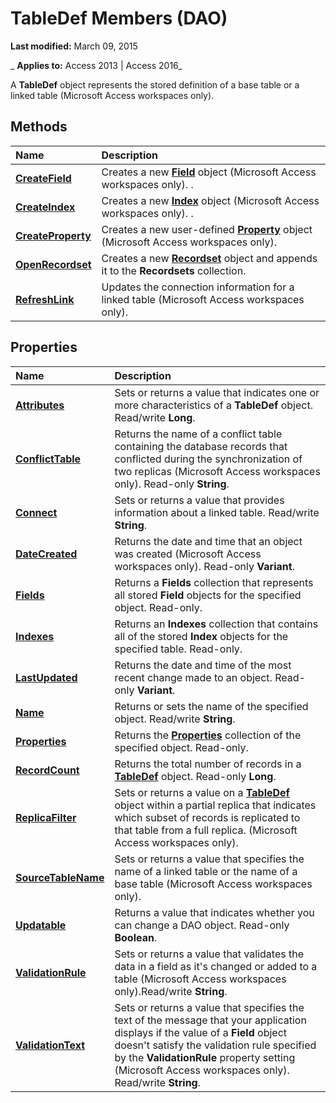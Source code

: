 
# TableDef Members (DAO)

 **Last modified:** March 09, 2015

 _ **Applies to:** Access 2013 | Access 2016_

A  **TableDef** object represents the stored definition of a base table or a linked table (Microsoft Access workspaces only).


## Methods



|**Name**|**Description**|
|:-----|:-----|
|**[CreateField](a83d797f-ea42-4a07-dd9e-b254755f0891.md)**|Creates a new  **[Field](47282ce2-9b49-ccf9-ad37-c4bb25cfd037.md)** object (Microsoft Access workspaces only). .|
|**[CreateIndex](857b25c1-01fa-b926-0c74-7105e71b7505.md)**|Creates a new  **[Index](92c32cad-ec8a-1243-1d18-83f50b269ecb.md)** object (Microsoft Access workspaces only). .|
|**[CreateProperty](8a92cc64-414e-f33c-1c3e-d1b62c1688c2.md)**|Creates a new user-defined  **[Property](a1ecb0db-bb93-a7b5-23c3-0b73f275dfe0.md)** object (Microsoft Access workspaces only).|
|**[OpenRecordset](f4c9c89c-3348-d3c9-ce76-dd11e5ee11a7.md)**|Creates a new  **[Recordset](9774232c-e6da-175b-fc7f-ed2ab7908fa0.md)** object and appends it to the **Recordsets** collection.|
|**[RefreshLink](9f0059c6-3b7b-57e3-7527-ef674ad9417d.md)**|Updates the connection information for a linked table (Microsoft Access workspaces only).|

## Properties



|**Name**|**Description**|
|:-----|:-----|
|**[Attributes](d01588c3-e94e-06bd-6568-974873411f2d.md)**|Sets or returns a value that indicates one or more characteristics of a  **TableDef** object. Read/write **Long**.|
|**[ConflictTable](0db8b975-eb6d-19c6-cfb7-6ce01230ebe4.md)**|Returns the name of a conflict table containing the database records that conflicted during the synchronization of two replicas (Microsoft Access workspaces only). Read-only  **String**.|
|**[Connect](4fbb324c-a358-8fad-60f2-fb8005cf74d9.md)**|Sets or returns a value that provides information about a linked table. Read/write  **String**.|
|**[DateCreated](fedd28e9-41a4-db7f-9ba9-6ada350d594a.md)**|Returns the date and time that an object was created (Microsoft Access workspaces only). Read-only  **Variant**.|
|**[Fields](ca85be33-c872-309d-b1f0-d1ffb6951547.md)**|Returns a  **Fields** collection that represents all stored **Field** objects for the specified object. Read-only.|
|**[Indexes](b168ff75-0a5f-2bc0-9180-2add520a12c6.md)**|Returns an  **Indexes** collection that contains all of the stored **Index** objects for the specified table. Read-only.|
|**[LastUpdated](fafe54e2-2cf0-5874-92b9-6e20a65e77ef.md)**|Returns the date and time of the most recent change made to an object. Read-only  **Variant**.|
|**[Name](66b751ee-cf8a-a1f2-c646-6124e5f18cd0.md)**|Returns or sets the name of the specified object. Read/write  **String**.|
|**[Properties](e6eefc5f-498c-77c1-79e1-e4d0b8cc2133.md)**|Returns the  **[Properties](cd07184a-a261-29c9-542f-bc2eff6f4af6.md)** collection of the specified object. Read-only.|
|**[RecordCount](f8804244-0134-fc1f-1f5f-4971afe17974.md)**|Returns the total number of records in a  **[TableDef](715146b6-c62a-abff-28ee-e6bbe3c08adf.md)** object. Read-only **Long**.|
|**[ReplicaFilter](f44273de-2b6a-750f-cb7c-12c3ac2da503.md)**|Sets or returns a value on a  **[TableDef](715146b6-c62a-abff-28ee-e6bbe3c08adf.md)** object within a partial replica that indicates which subset of records is replicated to that table from a full replica. (Microsoft Access workspaces only).|
|**[SourceTableName](3c02f5f6-70ae-39ec-0984-8d6b81992418.md)**|Sets or returns a value that specifies the name of a linked table or the name of a base table (Microsoft Access workspaces only).|
|**[Updatable](0b1ae7e5-416d-06f0-5d74-989c6db67ff2.md)**|Returns a value that indicates whether you can change a DAO object. Read-only  **Boolean**.|
|**[ValidationRule](7dcd6f2c-45bc-a50b-727d-589371d5803f.md)**|Sets or returns a value that validates the data in a field as it's changed or added to a table (Microsoft Access workspaces only).Read/write  **String**.|
|**[ValidationText](9f38616a-41ee-cbd1-9e29-da436b258e08.md)**|Sets or returns a value that specifies the text of the message that your application displays if the value of a  **Field** object doesn't satisfy the validation rule specified by the **ValidationRule** property setting (Microsoft Access workspaces only). Read/write **String**.|
